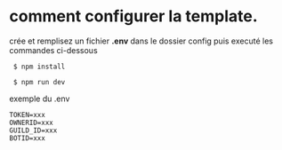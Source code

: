 
# comment configurer la template.

crée et remplisez un fichier **.env** dans le dossier config puis executé les commandes ci-dessous

```shell
 $ npm install
 
 $ npm run dev
```

exemple du .env
```dotenv
TOKEN=xxx
OWNERID=xxx
GUILD_ID=xxx
BOTID=xxx
```
